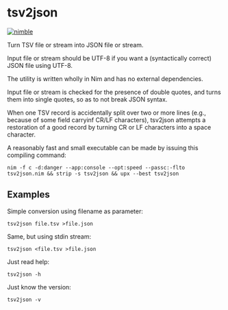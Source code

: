 # tsv2json

[![nimble](https://raw.githubusercontent.com/yglukhov/nimble-tag/master/nimble.png)](https://github.com/yglukhov/nimble-tag)

Turn TSV file or stream into JSON file or stream.

Input file or stream should be UTF-8 if you want a (syntactically correct) JSON file using UTF-8.

The utility is written wholly in Nim and has no external dependencies.

Input file or stream is checked for the presence of double quotes, and turns them into single quotes, so as to not break JSON syntax.

When one TSV record is accidentally split over two or more lines (e.g., because of some field carryinf CR/LF characters), tsv2json attempts a restoration of a good record by turning CR or LF characters into a space character.

A reasonably fast and small executable can be made by issuing this compiling command:

```
nim -f c -d:danger --app:console --opt:speed --passc:-flto tsv2json.nim && strip -s tsv2json && upx --best tsv2json
```

## Examples

Simple conversion using filename as parameter:

```
tsv2json file.tsv >file.json
```

Same, but using stdin stream:

```
tsv2json <file.tsv >file.json
```

Just read help:

```
tsv2json -h
```

Just know the version:

```
tsv2json -v
```
